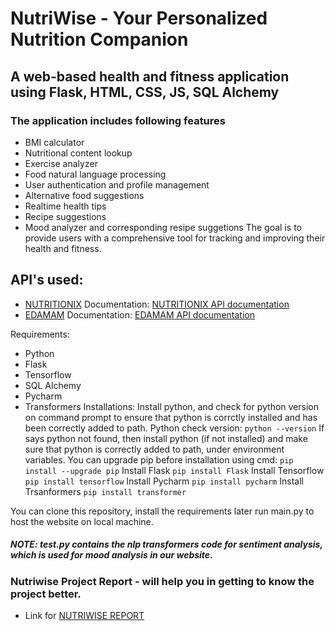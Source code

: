 # NutriWise - Your Personalized Nutrition Companion
## A web-based health and fitness application using **Flask, HTML, CSS, JS, SQL Alchemy**
### The application includes following features
+ BMI calculator
+ Nutritional content lookup
+ Exercise analyzer
+ Food natural language processing
+ User authentication and profile management 
+ Alternative food suggestions
+ Realtime health tips
+ Recipe suggestions
+ Mood analyzer and corresponding resipe suggetions
The goal is to provide users with a comprehensive tool for tracking and improving their health and fitness.
## API's used:
+ [NUTRITIONIX](https://www.nutritionix.com/business/api)
Documentation: [NUTRITIONIX API documentation](https://docs.google.com/document/d/1_q-K-ObMTZvO0qUEAxROrN3bwMujwAN25sLHwJzliK0/edit#heading=h.73n49tgew66c)
+ [EDAMAM](https://www.edamam.com/)
Documentation: [EDAMAM API documentation](https://developer.edamam.com/edamam-docs-nutrition-api)

Requirements:
+ Python
+ Flask
+ Tensorflow
+ SQL Alchemy
+ Pycharm
+ Transformers
Installations:
Install python, and check for python version on command prompt to ensure that python is corrctly installed and has been correctly added to path.
Python check version: 
```python --version```
If says python not found, then install python (if not installed) and make sure that python is correctly added to path, under environment variables.
You can upgrade pip before installation using cmd:
```pip install --upgrade pip```
Install Flask
```pip install Flask```
Install Tensorflow
```pip install tensorflow```
Install Pycharm
```pip install pycharm```
Install Trsanformers
```pip install transformer ```

You can clone this repository, install the requirements later run main.py to host the website on local machine.

##### NOTE: test.py contains the nlp transformers code for sentiment analysis, which is used for mood analysis in our website.
 
### Nutriwise Project Report - will help you in getting to know the project better.
+ Link for [NUTRIWISE REPORT](https://docs.google.com/document/d/18zQtsFEqMVgc0tjpWX5bT8t1bDvzpmDX/edit?usp=drive_link&ouid=101026258092539715926&rtpof=true&sd=true)
